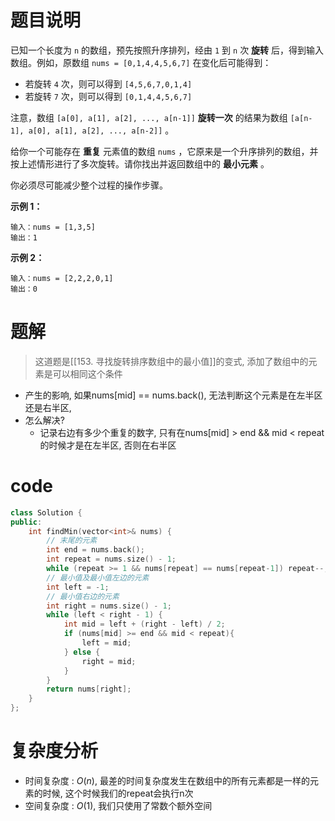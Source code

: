 # 题目说明

已知一个长度为 `n` 的数组，预先按照升序排列，经由 `1` 到 `n` 次 **旋转** 后，得到输入数组。例如，原数组 `nums = [0,1,4,4,5,6,7]` 在变化后可能得到：

- 若旋转 `4` 次，则可以得到 `[4,5,6,7,0,1,4]`
- 若旋转 `7` 次，则可以得到 `[0,1,4,4,5,6,7]`

注意，数组 `[a[0], a[1], a[2], ..., a[n-1]]` **旋转一次** 的结果为数组 `[a[n-1], a[0], a[1], a[2], ..., a[n-2]]` 。

给你一个可能存在 **重复** 元素值的数组 `nums` ，它原来是一个升序排列的数组，并按上述情形进行了多次旋转。请你找出并返回数组中的 **最小元素** 。

你必须尽可能减少整个过程的操作步骤。

**示例 1：**

```
输入：nums = [1,3,5]
输出：1
```

**示例 2：**

```
输入：nums = [2,2,2,0,1]
输出：0
```

# 题解

> 这道题是[[153. 寻找旋转排序数组中的最小值]]的变式, 添加了数组中的元素是可以相同这个条件

- 产生的影响, 如果nums\[mid] == nums.back(), 无法判断这个元素是在左半区还是右半区,
- 怎么解决? 
    - 记录右边有多少个重复的数字, 只有在nums\[mid] > end && mid < repeat的时候才是在左半区, 否则在右半区

# code

```cpp
class Solution {
public:
    int findMin(vector<int>& nums) {
        // 末尾的元素
        int end = nums.back();
        int repeat = nums.size() - 1;
        while (repeat >= 1 && nums[repeat] == nums[repeat-1]) repeat--;
        // 最小值及最小值左边的元素
        int left = -1;
        // 最小值右边的元素
        int right = nums.size() - 1;
        while (left < right - 1) {
            int mid = left + (right - left) / 2;
            if (nums[mid] >= end && mid < repeat){
                left = mid;
            } else {
                right = mid;
            }
        }
        return nums[right];
    }
};
```

# 复杂度分析

- 时间复杂度 : $O(n)$, 最差的时间复杂度发生在数组中的所有元素都是一样的元素的时候, 这个时候我们的repeat会执行n次
- 空间复杂度 : $O(1)$, 我们只使用了常数个额外空间